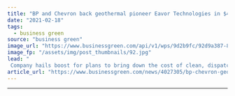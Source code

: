 ```yaml
---
title: "BP and Chevron back geothermal pioneer Eavor Technologies in $40m funding round"
date: "2021-02-18"
tags: 
  - business green
source: "business green"
image_url: "https://www.businessgreen.com/api/v1/wps/9d2b9fc/92d9a387-81ad-41b2-941f-0f99c603f4dc/1/Eavor-185x114.jpg"
image_fp: "/assets/img/post_thumbnails/92.jpg"
lead: "
 Company hails boost for plans to bring down the cost of clean, dispatchable power to a 'universally competitive level' ..."
article_url: "https://www.businessgreen.com/news/4027305/bp-chevron-geothermal-pioneer-eavor-technologies-usd40m-funding-round"
---
```


---
